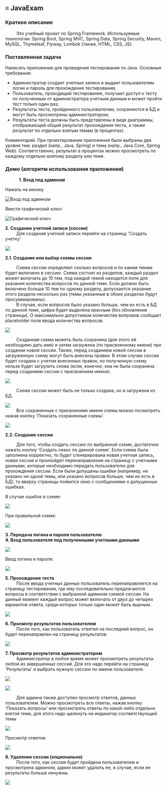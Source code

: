## <b>≡ JavaExam</b>

### <b>Краткое описание</b>
<p>&nbsp;&nbsp;&nbsp;&nbsp;&nbsp;&nbsp;&nbsp;&nbsp; 
   Это учебный проект по Spring Framework. Используемые технологии: Spring Boot, Spring MVC, Spring Data, Spring Security, Maven, MySQL, Thymeleaf, Flyway, Lombok (также, HTML, CSS, JS).</p>

### <b>Поставленная задача</b><br>
Написать приложение для проведения тестирования по Java. Основные требования:<br>
* Администратор создает учетные записи и выдает пользователям логин и пароль для прохождения тестирования;
* Пользователь, проходящий тестирование, получает доступ к тесту по полученным от администратора учетным данным и может пройти тест только один раз;
* Результаты теста, пройденного пользователем, сохраняются в БД и могут быть просмотрены администратором;
* Результаты теста должны быть представлены в виде диаграммы, отображающей общий результат прохождения теста, а также результат по отдельно взятым темам (в процентах).

Комментарий. При проектировании приложения были выбраны два уровня тем: раздел (напр., Java, Spring) и тема (напр., Java Core, Spring Web). Соответственно, результат в процентах можно просмотреть по каждому отдельно взятому разделу или теме.

### <b>Демо (алгоритм использования приложения)</b><br>

<p style="margin-left: 44px"><b>1. Вход под админом</b></p>

Нажать на иконку

![Вход под админом](https://github.com/aveJava/JavaExam/blob/master/images_for_readme/1.jpg)

Ввести графический ключ:

![Графический ключ](https://github.com/aveJava/JavaExam/blob/master/images_for_readme/2.jpg)

<b>2. Создание учетной записи (сессии)</b><br>
&nbsp;&nbsp;&nbsp;&nbsp;&nbsp;&nbsp;&nbsp;&nbsp;
Для создания учетной записи перейти на страницу 'Создать учетку'<br>

![](https://github.com/aveJava/JavaExam/blob/master/images_for_readme/3.jpg)

<b>2.1. Создание или выбор схемы сессии</b><br>

&nbsp;&nbsp;&nbsp;&nbsp;&nbsp;&nbsp;&nbsp;&nbsp;
Схема сессии определяет сколько вопросов и по каким темам будет включено в сессию. Схема состоит из разделов, каждый раздел может включать до 10 тем, под каждой темой находится поле для указания количества вопросов по данной теме. Если должно быть включено больше 10 тем по одному разделу, допускается указание этого раздела несколько раз (темы указанные в обоих разделах будут просуммированы).
<br>&nbsp;&nbsp;&nbsp;&nbsp;&nbsp;&nbsp;&nbsp;&nbsp;
В случае, если вопросов было указано больше, чем их есть в БД по данной теме, цифра будет выделена красным (без обновления страницы). О максимально допустимом количестве вопровов сообщает placeholder поля ввода количества вопросов.

![](https://github.com/aveJava/JavaExam/blob/master/images_for_readme/4.jpg)

&nbsp;&nbsp;&nbsp;&nbsp;&nbsp;&nbsp;&nbsp;&nbsp;
Созданная схема можеть быть сохранена (для этого ей необходимо дать имя) и затем загружена (по присвоенному имени) при создании новой сессии. Также, перед созданием новой сессии в загруженную схему могут быть внесены правки. В этом случае сессия будет создана с учетом внесенных правок, но полученную схему нельзя будет загрузить снова (если, конечно, она не была сохранена перед созданием сессии с присвоением имени).

![](https://github.com/aveJava/JavaExam/blob/master/images_for_readme/5.jpg)

&nbsp;&nbsp;&nbsp;&nbsp;&nbsp;&nbsp;&nbsp;&nbsp;
Схема сессии может быть не только создана, но и загружена из БД.

![](https://github.com/aveJava/JavaExam/blob/master/images_for_readme/6.jpg)
<br>&nbsp;&nbsp;&nbsp;&nbsp;&nbsp;&nbsp;&nbsp;&nbsp;
Все сохраненные с присвоениме имени схемы можно посмотреть нажав кнопку 'Показать сохраненные схемы'.

![](https://github.com/aveJava/JavaExam/blob/master/images_for_readme/7.jpg)

<b>2.2. Создание сессии</b></p>
&nbsp;&nbsp;&nbsp;&nbsp;&nbsp;&nbsp;&nbsp;&nbsp;
Для того, чтобы создать сессию по выбранной схеме, достаточно нажать кнопку 'Создать сеанс по данной схеме'. Если схема была заполнена корректно, то будет сгенерирована новая учетная запись, новая сессия и произойдет перенаправление на страницу с учетными данными, которые необходимо передать пользователю для прохождения сессии. Если были допущены ошибки (например, не указано ни одной темы, или указано вопросов больше, чем их есть в БД), то вверху страницы появится окно с сообщениями о допущенных ошибках. 

В случае ошибок в схеме:

![](https://github.com/aveJava/JavaExam/blob/master/images_for_readme/16.jpg)

При правильной схеме:

![](https://github.com/aveJava/JavaExam/blob/master/images_for_readme/8.jpg)

<b>3. Передача логина и пароля пользователю</b><br>
<b>4. Вход пользователя под полученными учетными данными</b><br>

![](https://github.com/aveJava/JavaExam/blob/master/images_for_readme/9.jpg)

Ввод логина и пароля:

![](https://github.com/aveJava/JavaExam/blob/master/images_for_readme/10.jpg)

<b>5. Прохождение теста</b><br>
&nbsp;&nbsp;&nbsp;&nbsp;&nbsp;&nbsp;&nbsp;&nbsp;
После ввода учетных данных пользователь перенаправляется на страницу тестирования, где ему последовательно предлагаются вопросы в соответствии с выбранной админом схемой сессии. На данный момент каждый вопрос может включать от двух до четырех вариантов ответа, среди которых только один может быть вырным. 

![](https://github.com/aveJava/JavaExam/blob/master/images_for_readme/11.jpg)

<b>6. Просмотр результатов пользователем</b><br>
&nbsp;&nbsp;&nbsp;&nbsp;&nbsp;&nbsp;&nbsp;&nbsp;
После того, как пользователь ответил на последний вопрос, он будет перенаправлен на страницу результатов:

![](https://github.com/aveJava/JavaExam/blob/master/images_for_readme/12.jpg)

<b>7. Просмотр результатов администратором</b><br>
&nbsp;&nbsp;&nbsp;&nbsp;&nbsp;&nbsp;&nbsp;&nbsp;
Администратор в любое время может просмотреть результаты любой из завершенных сессий. Для это надо перейти на страницу 'Результаты' и выбрать нужную сессию по имени пользователя.

![](https://github.com/aveJava/JavaExam/blob/master/images_for_readme/13.jpg)

![](https://github.com/aveJava/JavaExam/blob/master/images_for_readme/14.jpg)

&nbsp;&nbsp;&nbsp;&nbsp;&nbsp;&nbsp;&nbsp;&nbsp;
Для админа также доступен просмотр ответов, данных пользователем. Можно просмотреть все ответы, нажав кнопку 'Показать вопросы' или просмотреть ответы по какой-либо отдельно взятой теме, для этого надо щелкнуть на индикатор соответствующей темы

![](https://github.com/aveJava/JavaExam/blob/master/images_for_readme/15.jpg)

Просмотр ответов:

![](https://github.com/aveJava/JavaExam/blob/master/images_for_readme/17.jpg)

<b>8. Удаление сессии (опционально)</b><br>
&nbsp;&nbsp;&nbsp;&nbsp;&nbsp;&nbsp;&nbsp;&nbsp;
После того, как сессия будет пройдена пользователем и просмотрена админом, админ может удалить ее, в случае, если ее результаты больше ненужны.

![](https://github.com/aveJava/JavaExam/blob/master/images_for_readme/18.jpg)
